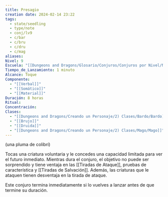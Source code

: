 ```yaml
---
title: Presagio
creation date: 2024-02-14 23:22
tags:
  - state/seedling
  - type/note
  - conj/lv9
  - c/bar
  - c/bru
  - c/dru
  - c/mag
aliases: 
Nivel: 9
Escuela: "[[Dungeons and Dragons/Glosario/Conjuros/Conjuros por Nivel/Nivel 4/Adivinación|Adivinación]]"
Tiempo_de_Lanzamiento: 1 minuto
Alcance: Toque
Componente:
  - "[[Verbal]]"
  - "[[Somático]]"
  - "[[Material]]"
Duración: 8 horas
Ritual: 
Concentración: 
Clases:
  - "[[Dungeons and Dragons/Creando un Personaje/2) Clases/Bardo/Bardo]]"
  - "[[Brujo]]"
  - "[[Druida]]"
  - "[[Dungeons and Dragons/Creando un Personaje/2) Clases/Mago/Mago]]"
---
```

(una pluma de colibrí)

Tocas una criatura voluntaria y le concedes una capacidad limitada para ver el futuro inmediato. Mientras dura el conjuro, el objetivo no puede ser sorprendido y tiene ventaja en las [[Tiradas de Ataque]], pruebas de característica y [[Tiradas de Salvación]]. Además, las criaturas que le ataquen tienen desventaja en la tirada de ataque.

Este conjuro termina inmediatamente si lo vuelves a lanzar antes de que termine su duración.